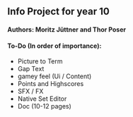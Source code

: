 ## Info Project for year 10

#### Authors: Moritz Jüttner and Thor Poser

#### To-Do (In order of importance):
  - Picture to Term
  - Gap Text
  - gamey feel (Ui / Content)
  - Points and Highscores
  - SFX / FX
  - Native Set Editor
  - Doc (10-12 pages)
